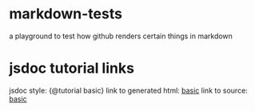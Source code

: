# markdown-tests
a playground to test how github renders certain things in markdown

# jsdoc tutorial links
jsdoc style: {@tutorial basic}
link to generated html: [basic](tutorial-basic.html)
link to source: [basic](basic.md)
